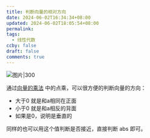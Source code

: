 ```yaml
---
title: 判断向量的相对方向
date: 2024-06-02T16:34:34+08:00
updated: 2024-06-02T18:05:54+08:00
permalink: 
tags:
  - 线性代数
ccby: false
draft: false
comments: true
---
```


![图片|300](https://cdn.iceprosurface.com/upload/md/Pasted%20image%2020240602163443.png)

通过[向量的乘法](向量的乘法.md) 中的点乘，可以很方便的判断向量的方向：

+ 大于0 就是和a相同在正面
+ 小于0 就是和a相反的背面
+ 如果是0，说明是垂直的

同样的也可以用这个值判断是否接近，直接判断 abs 即可。